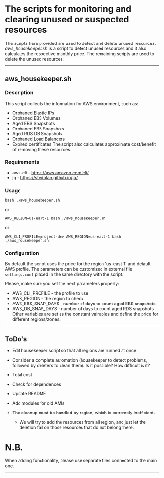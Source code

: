 # The scripts for monitoring and clearing unused or suspected resources

The scripts here provided are used to detect and delete unused resources.
*aws_housekeeper.sh* is a script to detect unused resources and it also calculates the respective monthly price.
The remaining scripts are used to delete the unused resources. 

<hr/>

## aws_housekeeper.sh

### Description

This script collects the information for AWS environment, such as: 
  * Orphaned Elastic IPs
  * Orphaned EBS Volumes
  * Aged EBS Snapshots
  * Orphaned EBS Snapshots
  * Aged RDS DB Snapshots
  * Orphaned Load Balancers
  * Expired certificates
The script also calculates approximate cost/benefit of removing these resources.

### Requirements

  * aws-cli - https://aws.amazon.com/cli/
  * jq - https://stedolan.github.io/jq/

### Usage

```
bash ./aws_housekeeper.sh
```
or
```
AWS_REGION=us-east-1 bash ./aws_housekeeper.sh
```
or 
```
AWS_CLI_PROFILE=project-dev AWS_REGION=us-east-1 bash ./aws_housekeeper.sh
```


### Configuration

By default the script uses the price for the region 'us-east-1' and default AWS profile. 
The parameters can be customized in external file `settings.conf` placed in the same directory
with the script. 

Please, make sure you set the next parameters properly:

  * AWS_CLI_PROFILE - the profile to use
  * AWS_REGION - the region to check
  * AWS_EBS_SNAP_DAYS - number of days to count aged EBS snapshots 
  * AWS_DB_SNAP_DAYS - number of days to count aged RDS snapshots
Other variables are set as the constant vairables and define the price for different regions/zones.


<hr/>

## ToDo's

* Edit housekeeper script so that all regions are runned at once.
* Consider a complete automation (housekeeper to detect problems, followed by deleters to clean them). Is it possible? How difficult is it?
* Total cost
* Check for dependences
* Update README
* Add modules for old AMIs

* The cleanup must be handled by region, which is extremely inefficient.
  * We will try to add the resources from all region, and just let the deletion fail on those resources that do not belong there.

# N.B. 
When adding functionality, please use separate files connected to the main one.
<hr />
